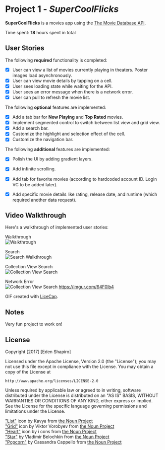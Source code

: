 # Project 1 - *SuperCoolFlicks*

**SuperCoolFlicks** is a movies app using the [The Movie Database API](http://docs.themoviedb.apiary.io/#).

Time spent: **18** hours spent in total

## User Stories

The following **required** functionality is completed:

- [x] User can view a list of movies currently playing in theaters. Poster images load asynchronously.
- [x] User can view movie details by tapping on a cell.
- [x] User sees loading state while waiting for the API.
- [x] User sees an error message when there is a network error.
- [x] User can pull to refresh the movie list.

The following **optional** features are implemented:

- [x] Add a tab bar for **Now Playing** and **Top Rated** movies.
- [x] Implement segmented control to switch between list view and grid view.
- [x] Add a search bar.
- [x] Customize the highlight and selection effect of the cell.
- [x] Customize the navigation bar.

The following **additional** features are implemented:

- [x] Polish the UI by adding gradient layers.
- [x] Add infinite scrolling.
- [x] Add tab for favorite movies (according to hardcoded account ID. Login VC to be added later).
- [x] Add specific movie details like rating, release date, and runtime (which required another data request).



## Video Walkthrough

Here's a walkthrough of implemented user stories:

Walkthrough  
<img src='https://media.giphy.com/media/3ov9k8WHofhiIJZ0HK/giphy.gif' title='Walkthrough' width='' alt='Walkthrough' />

Search  
<img src='https://i.imgur.com/5fQTMRg.gif' title='Search Walkthrough' width='' alt='Search Walkthrough' />

Collection View Search  
<img src='https://i.imgur.com/8ObWSax.gif' title='Collection Search' width='' alt='Collection View Search' />

Network Error  
<img src='https://i.imgur.com/64F0lb4.gif' title='Collection Search' width='' alt='Collection View Search' />
https://imgur.com/64F0lb4

GIF created with [LiceCap](http://www.cockos.com/licecap/).

## Notes

Very fun project to work on!


## License

Copyright [2017] [Eden Shapiro]

Licensed under the Apache License, Version 2.0 (the "License");
you may not use this file except in compliance with the License.
You may obtain a copy of the License at

    http://www.apache.org/licenses/LICENSE-2.0

Unless required by applicable law or agreed to in writing, software
distributed under the License is distributed on an "AS IS" BASIS,
WITHOUT WARRANTIES OR CONDITIONS OF ANY KIND, either express or implied.
See the License for the specific language governing permissions and
limitations under the License.

["List"](https://thenounproject.com/term/list/1244067) icon by Kavya from [the Noun Project](http://thenounproject.com/)  
["Grid"](https://thenounproject.com/term/grid/642523/) icon by Viktor Vorobyev from [the Noun Project](http://thenounproject.com/)  
["Heart"](https://thenounproject.com/term/heart/968105/) icon by i cons from [the Noun Project](http://thenounproject.com/)  
["Star"](https://thenounproject.com/term/star/797006/) by Vladimir Belochkin from [the Noun Project](http://thenounproject.com/)  
["Popcorn"](https://thenounproject.com/term/popcorn/706499/) by Cassandra Cappello from [the Noun Project](http://thenounproject.com/)  

